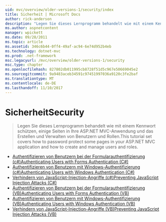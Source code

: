 ```yaml
---
uid: mvc/overview/older-versions-1/security/index
title: Sicherheit | Microsoft Docs
author: rick-anderson
description: "Legen Sie dieses Lernprogramm behandelt wie mit einem Kennwort schützen, einige Seiten in Ihre ASP.NET MVC-Anwendung und das Erstellen und Verwalten von Benutzern und Rollen."
ms.author: aspnetcontent
manager: wpickett
ms.date: 09/28/2011
ms.topic: article
ms.assetid: 346c6b44-0ff4-49af-ac94-6e74d952b4eb
ms.technology: dotnet-mvc
ms.prod: .net-framework
msc.legacyurl: /mvc/overview/older-versions-1/security
msc.type: chapter
ms.openlocfilehash: 827802db011995cb8728f51d5c967e50669045e2
ms.sourcegitcommit: 9a9483aceb34591c97451997036a9120c3fe2baf
ms.translationtype: MT
ms.contentlocale: de-DE
ms.lasthandoff: 11/10/2017
---
```

<a name="security"></a><span data-ttu-id="d2549-103">Sicherheit</span><span class="sxs-lookup"><span data-stu-id="d2549-103">Security</span></span>
====================
> <span data-ttu-id="d2549-104">Legen Sie dieses Lernprogramm behandelt wie mit einem Kennwort schützen, einige Seiten in Ihre ASP.NET MVC-Anwendung und das Erstellen und Verwalten von Benutzern und Rollen.</span><span class="sxs-lookup"><span data-stu-id="d2549-104">This tutorial set covers how to password protect some pages in your ASP.NET MVC application and how to create and manage users and roles.</span></span>


- [<span data-ttu-id="d2549-105">Authentifizieren von Benutzern bei der Formularauthentifizierung (c#)</span><span class="sxs-lookup"><span data-stu-id="d2549-105">Authenticating Users with Forms Authentication (C#)</span></span>](authenticating-users-with-forms-authentication-cs.md)
- [<span data-ttu-id="d2549-106">Authentifizieren von Benutzern mit Windows-Authentifizierung (c#)</span><span class="sxs-lookup"><span data-stu-id="d2549-106">Authenticating Users with Windows Authentication (C#)</span></span>](authenticating-users-with-windows-authentication-cs.md)
- [<span data-ttu-id="d2549-107">Verhindern von JavaScript-Injection-Angriffe (c#)</span><span class="sxs-lookup"><span data-stu-id="d2549-107">Preventing JavaScript Injection Attacks (C#)</span></span>](preventing-javascript-injection-attacks-cs.md)
- [<span data-ttu-id="d2549-108">Authentifizieren von Benutzern bei der Formularauthentifizierung (VB)</span><span class="sxs-lookup"><span data-stu-id="d2549-108">Authenticating Users with Forms Authentication (VB)</span></span>](authenticating-users-with-forms-authentication-vb.md)
- [<span data-ttu-id="d2549-109">Authentifizieren von Benutzern mit Windows-Authentifizierung (VB)</span><span class="sxs-lookup"><span data-stu-id="d2549-109">Authenticating Users with Windows Authentication (VB)</span></span>](authenticating-users-with-windows-authentication-vb.md)
- [<span data-ttu-id="d2549-110">Verhindern von JavaScript-Injection-Angriffe (VB)</span><span class="sxs-lookup"><span data-stu-id="d2549-110">Preventing JavaScript Injection Attacks (VB)</span></span>](preventing-javascript-injection-attacks-vb.md)
